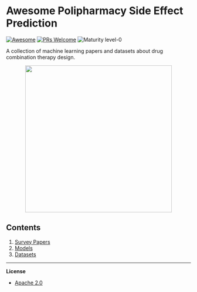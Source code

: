 # Awesome Polipharmacy Side Effect Prediction
[![Awesome](https://cdn.rawgit.com/sindresorhus/awesome/d7305f38d29fed78fa85652e3a63e154dd8e8829/media/badge.svg)](https://github.com/sindresorhus/awesome)
[![PRs Welcome](https://img.shields.io/badge/PRs-welcome-brightgreen.svg?style=flat-square)](http://makeapullrequest.com)
![Maturity level-0](https://img.shields.io/badge/Maturity%20Level-ML--0-red)

A collection of machine learning papers and datasets about drug combination therapy design.

<p align="center">
  <img width="400" src="https://www.nridigital.com/wp-content/uploads/2018/10/pill.jpg">
</p>

## Contents  

1. [Survey Papers](https://github.com/AstraZeneca/awesome-machine-learning-for-combination-therapy/blob/master/chapters/survey.md)  
2. [Models](https://github.com/AstraZeneca/awesome-machine-learning-for-combination-therapy/blob/master/chapters/polipharmacy.md)
3. [Datasets](https://github.com/AstraZeneca/awesome-machine-learning-for-combination-therapy/blob/master/chapters/dataset.md)  

--------------------------------------------------------------------------------

**License**

- [Apache 2.0](https://github.com/AstraZeneca/awesome-machine-learning-for-combination-therapy/blob/master/LICENSE)
